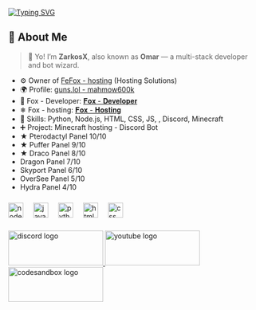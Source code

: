 [![Typing SVG](https://readme-typing-svg.herokuapp.com?font=Fira+Code&pause=1000&color=F70000&center=true&vCenter=true&random=true&width=435&lines=ZarkosX+%F0%9F%9A%80;ZarkosX+Developer;Minecraft+hosting+-+Bot+hosting;%F0%9F%91%91+Interest%3A+Node.js;%F0%9F%93%84+Language%3A+English+-+Arabic;%F0%9F%92%BC+Project%3A+Hosting)](https://git.io/typing-svg)


## 🧠 About Me

> 👋 Yo! I’m **ZarkosX**, also known as **Omar** — a multi-stack developer and bot wizard.

- ⚙️ Owner of [FeFox - hosting](https://fefoxhosting.vercel.app/) (Hosting Solutions)  
- 🌍 Profile: [guns.lol - mahmow600k](https://guns.lol/mahmow600k)
- 🚀 Fox - Developer: [𝐅𝐨𝐱 - 𝐃𝐞𝐯𝐞𝐥𝐨𝐩𝐞𝐫](https://fox-developer.vercel.app)
- ❄ Fox - hosting: [𝐅𝐨𝐱 - 𝐇𝐨𝐬𝐭𝐢𝐧𝐠](https://fox-hosting.vercel.app) 
- 🧠 Skills: Python, Node.js, HTML, CSS, JS, , Discord, Minecraft
- ➕ Project: Minecraft hosting - Discord Bot
- ★ Pterodactyl Panel 10/10
- ★ Puffer Panel 9/10
- ★ Draco Panel 8/10
- Dragon Panel 7/10
- Skyport Panel 6/10
- OverSee Panel  5/10 
- Hydra Panel 4/10

###

<div align="left">
  <img src="https://cdn.jsdelivr.net/gh/devicons/devicon/icons/nodejs/nodejs-original.svg" height="30" alt="nodejs logo"  />
  <img width="12" />
  <img src="https://cdn.jsdelivr.net/gh/devicons/devicon/icons/javascript/javascript-original.svg" height="30" alt="javascript logo"  />
  <img width="12" />
  <img src="https://cdn.jsdelivr.net/gh/devicons/devicon/icons/python/python-original.svg" height="30" alt="python logo"  />
  <img width="12" />
  <img src="https://cdn.jsdelivr.net/gh/devicons/devicon/icons/html5/html5-original.svg" height="30" alt="html5 logo"  />
  <img width="12" />
  <img src="https://cdn.jsdelivr.net/gh/devicons/devicon/icons/css3/css3-original.svg" height="30" alt="css logo"  />
</div>

<p align="left"></p>

###

<div align="left">
  <a href="https://discord.com/users/1295669134071173193" target="_blank">
    <img src="https://raw.githubusercontent.com/maurodesouza/profile-readme-generator/master/src/assets/icons/social/discord/default.svg" width="190" height="70" alt="discord logo"  />
  </a>
  <a href="https://www.youtube.com/@ZarkosX" target="_blank">
    <img src="https://raw.githubusercontent.com/maurodesouza/profile-readme-generator/master/src/assets/icons/social/youtube/default.svg" width="190" height="70" alt="youtube logo"  />
  </a>
  <a href="https://codesandbox.io/u/Zarkos_X" target="_blank">
    <img src="https://raw.githubusercontent.com/maurodesouza/profile-readme-generator/master/src/assets/icons/social/codesandbox/default.svg" width="190" height="70" alt="codesandbox logo"  />
  </a>
</div>

###
